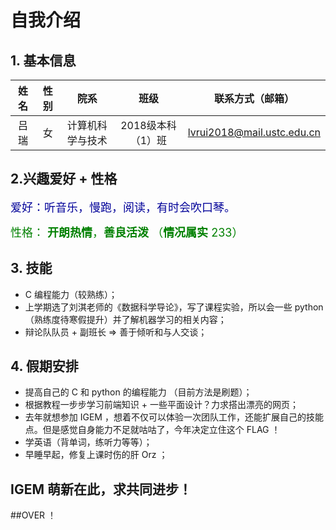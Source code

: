 # 自我介绍

## 1. 基本信息

| 姓名 | 性别 |       院系       |       班级        | 联系方式（邮箱） |
| :--: | :--: | :--------------: | :---------------: | :---------------: |
| 吕瑞 |  女  | 计算机科学与技术 | 2018级本科（1）班 |lvrui2018@mail.ustc.edu.cn|

## 2.兴趣爱好 + 性格

<font color=#009 size=4.5>爱好：听音乐，慢跑，阅读，有时会吹口琴。</font>

<font color=green size=4.5>性格： **开朗热情**，**善良活泼** （**情况属实** 233）</font>

## 3. 技能

- C 编程能力（较熟练）；
- 上学期选了刘淇老师的《数据科学导论》，写了课程实验，所以会一些 python （熟练度待寒假提升）并了解机器学习的相关内容；
- 辩论队队员 + 副班长 => 善于倾听和与人交谈；

## 4. 假期安排

- 提高自己的 C 和 python 的编程能力 （目前方法是刷题）；
- 根据教程一步步学习前端知识 + 一些平面设计？力求搭出漂亮的网页；
- 去年就想参加 IGEM ，想着不仅可以体验一次团队工作，还能扩展自己的技能点。但是感觉自身能力不足就咕咕了，今年决定立住这个 FLAG ！
- 学英语（背单词，练听力等等）；
- 早睡早起，修复上课时伤的肝 Orz ；

## IGEM 萌新在此，求共同进步！
##OVER ！

